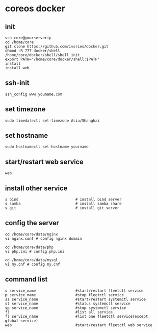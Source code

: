 # coreos docker

## init

    ssh core@yourserverip
    cd /home/core
    git clone https://github.com/ivories/docker.git
    chmod -R 777 docker/shell
    /home/core/docker/shell/shell_init
    export PATH="/home/core/docker/shell:$PATH"
    install
    install_web

## ssh-init

    ssh_config www.youname.com 

## set timezone

    sudo timedatectl set-timezone Asia/Shanghai

## set hostname

    sudo hostnamectl set-hostname yourname

## start/restart web service

    web

## install other service

    s bind                          # install bind server
    s samba                         # install samba share
    s git                           # install git server

## config the server

    cd /home/core/data/nginx
    vi nginx.conf # config nginx domain

    cd /home/core/data/php
    vi php.ini # config php.ini

    cd /home/core/data/mysql
    vi my.cnf # config my.cnf

## command list

    s service_name                  #start/restart fleetctl service
    p service_name                  #stop fleetctl service
    ss service_name                 #start/restart systemctl service
    st service_name                 #status systemctl service
    sp service_name                 #stop systemctl service
    fl                              #list all service
    fl service_name                 #list one fleetctl service(except global service)
    web                             #start/restart fleetctl web service

